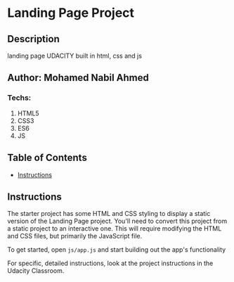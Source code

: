 # Landing Page Project

## Description
landing page UDACITY built in html, css and js
## Author: Mohamed Nabil Ahmed
### Techs:
1. HTML5
2. CSS3
3. ES6
4. JS
## Table of Contents

* [Instructions](#instructions)

## Instructions

The starter project has some HTML and CSS styling to display a static version of the Landing Page project. You'll need to convert this project from a static project to an interactive one. This will require modifying the HTML and CSS files, but primarily the JavaScript file.

To get started, open `js/app.js` and start building out the app's functionality

For specific, detailed instructions, look at the project instructions in the Udacity Classroom.
